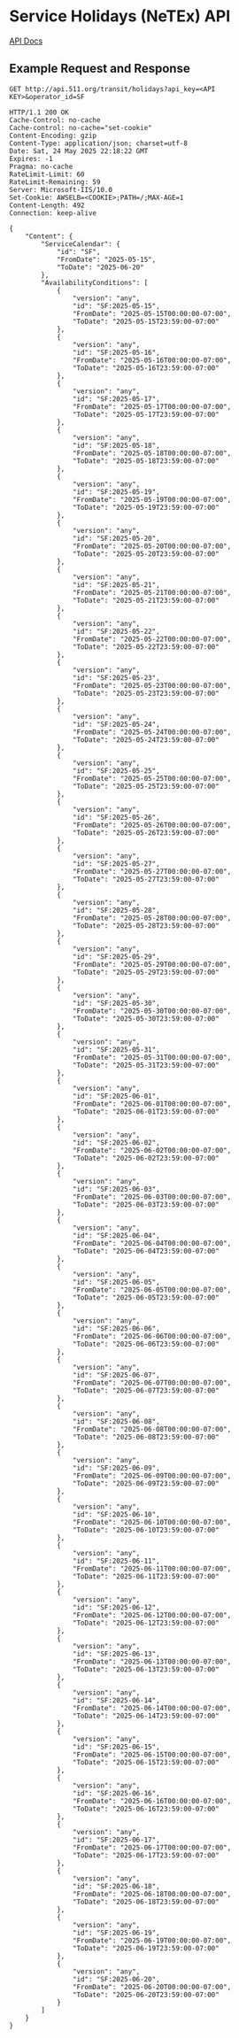 # Service Holidays (NeTEx) API

[API Docs](https://511.org/open-data/transit#accordion155496358410-panel)


## Example Request and Response

    GET http://api.511.org/transit/holidays?api_key=<API KEY>&operator_id=SF
    
    HTTP/1.1 200 OK
    Cache-Control: no-cache
    Cache-control: no-cache="set-cookie"
    Content-Encoding: gzip
    Content-Type: application/json; charset=utf-8
    Date: Sat, 24 May 2025 22:18:22 GMT
    Expires: -1
    Pragma: no-cache
    RateLimit-Limit: 60
    RateLimit-Remaining: 59
    Server: Microsoft-IIS/10.0
    Set-Cookie: AWSELB=<COOKIE>;PATH=/;MAX-AGE=1
    Content-Length: 492
    Connection: keep-alive
    
    {
        "Content": {
            "ServiceCalendar": {
                "id": "SF",
                "FromDate": "2025-05-15",
                "ToDate": "2025-06-20"
            },
            "AvailabilityConditions": [
                {
                    "version": "any",
                    "id": "SF:2025-05-15",
                    "FromDate": "2025-05-15T00:00:00-07:00",
                    "ToDate": "2025-05-15T23:59:00-07:00"
                },
                {
                    "version": "any",
                    "id": "SF:2025-05-16",
                    "FromDate": "2025-05-16T00:00:00-07:00",
                    "ToDate": "2025-05-16T23:59:00-07:00"
                },
                {
                    "version": "any",
                    "id": "SF:2025-05-17",
                    "FromDate": "2025-05-17T00:00:00-07:00",
                    "ToDate": "2025-05-17T23:59:00-07:00"
                },
                {
                    "version": "any",
                    "id": "SF:2025-05-18",
                    "FromDate": "2025-05-18T00:00:00-07:00",
                    "ToDate": "2025-05-18T23:59:00-07:00"
                },
                {
                    "version": "any",
                    "id": "SF:2025-05-19",
                    "FromDate": "2025-05-19T00:00:00-07:00",
                    "ToDate": "2025-05-19T23:59:00-07:00"
                },
                {
                    "version": "any",
                    "id": "SF:2025-05-20",
                    "FromDate": "2025-05-20T00:00:00-07:00",
                    "ToDate": "2025-05-20T23:59:00-07:00"
                },
                {
                    "version": "any",
                    "id": "SF:2025-05-21",
                    "FromDate": "2025-05-21T00:00:00-07:00",
                    "ToDate": "2025-05-21T23:59:00-07:00"
                },
                {
                    "version": "any",
                    "id": "SF:2025-05-22",
                    "FromDate": "2025-05-22T00:00:00-07:00",
                    "ToDate": "2025-05-22T23:59:00-07:00"
                },
                {
                    "version": "any",
                    "id": "SF:2025-05-23",
                    "FromDate": "2025-05-23T00:00:00-07:00",
                    "ToDate": "2025-05-23T23:59:00-07:00"
                },
                {
                    "version": "any",
                    "id": "SF:2025-05-24",
                    "FromDate": "2025-05-24T00:00:00-07:00",
                    "ToDate": "2025-05-24T23:59:00-07:00"
                },
                {
                    "version": "any",
                    "id": "SF:2025-05-25",
                    "FromDate": "2025-05-25T00:00:00-07:00",
                    "ToDate": "2025-05-25T23:59:00-07:00"
                },
                {
                    "version": "any",
                    "id": "SF:2025-05-26",
                    "FromDate": "2025-05-26T00:00:00-07:00",
                    "ToDate": "2025-05-26T23:59:00-07:00"
                },
                {
                    "version": "any",
                    "id": "SF:2025-05-27",
                    "FromDate": "2025-05-27T00:00:00-07:00",
                    "ToDate": "2025-05-27T23:59:00-07:00"
                },
                {
                    "version": "any",
                    "id": "SF:2025-05-28",
                    "FromDate": "2025-05-28T00:00:00-07:00",
                    "ToDate": "2025-05-28T23:59:00-07:00"
                },
                {
                    "version": "any",
                    "id": "SF:2025-05-29",
                    "FromDate": "2025-05-29T00:00:00-07:00",
                    "ToDate": "2025-05-29T23:59:00-07:00"
                },
                {
                    "version": "any",
                    "id": "SF:2025-05-30",
                    "FromDate": "2025-05-30T00:00:00-07:00",
                    "ToDate": "2025-05-30T23:59:00-07:00"
                },
                {
                    "version": "any",
                    "id": "SF:2025-05-31",
                    "FromDate": "2025-05-31T00:00:00-07:00",
                    "ToDate": "2025-05-31T23:59:00-07:00"
                },
                {
                    "version": "any",
                    "id": "SF:2025-06-01",
                    "FromDate": "2025-06-01T00:00:00-07:00",
                    "ToDate": "2025-06-01T23:59:00-07:00"
                },
                {
                    "version": "any",
                    "id": "SF:2025-06-02",
                    "FromDate": "2025-06-02T00:00:00-07:00",
                    "ToDate": "2025-06-02T23:59:00-07:00"
                },
                {
                    "version": "any",
                    "id": "SF:2025-06-03",
                    "FromDate": "2025-06-03T00:00:00-07:00",
                    "ToDate": "2025-06-03T23:59:00-07:00"
                },
                {
                    "version": "any",
                    "id": "SF:2025-06-04",
                    "FromDate": "2025-06-04T00:00:00-07:00",
                    "ToDate": "2025-06-04T23:59:00-07:00"
                },
                {
                    "version": "any",
                    "id": "SF:2025-06-05",
                    "FromDate": "2025-06-05T00:00:00-07:00",
                    "ToDate": "2025-06-05T23:59:00-07:00"
                },
                {
                    "version": "any",
                    "id": "SF:2025-06-06",
                    "FromDate": "2025-06-06T00:00:00-07:00",
                    "ToDate": "2025-06-06T23:59:00-07:00"
                },
                {
                    "version": "any",
                    "id": "SF:2025-06-07",
                    "FromDate": "2025-06-07T00:00:00-07:00",
                    "ToDate": "2025-06-07T23:59:00-07:00"
                },
                {
                    "version": "any",
                    "id": "SF:2025-06-08",
                    "FromDate": "2025-06-08T00:00:00-07:00",
                    "ToDate": "2025-06-08T23:59:00-07:00"
                },
                {
                    "version": "any",
                    "id": "SF:2025-06-09",
                    "FromDate": "2025-06-09T00:00:00-07:00",
                    "ToDate": "2025-06-09T23:59:00-07:00"
                },
                {
                    "version": "any",
                    "id": "SF:2025-06-10",
                    "FromDate": "2025-06-10T00:00:00-07:00",
                    "ToDate": "2025-06-10T23:59:00-07:00"
                },
                {
                    "version": "any",
                    "id": "SF:2025-06-11",
                    "FromDate": "2025-06-11T00:00:00-07:00",
                    "ToDate": "2025-06-11T23:59:00-07:00"
                },
                {
                    "version": "any",
                    "id": "SF:2025-06-12",
                    "FromDate": "2025-06-12T00:00:00-07:00",
                    "ToDate": "2025-06-12T23:59:00-07:00"
                },
                {
                    "version": "any",
                    "id": "SF:2025-06-13",
                    "FromDate": "2025-06-13T00:00:00-07:00",
                    "ToDate": "2025-06-13T23:59:00-07:00"
                },
                {
                    "version": "any",
                    "id": "SF:2025-06-14",
                    "FromDate": "2025-06-14T00:00:00-07:00",
                    "ToDate": "2025-06-14T23:59:00-07:00"
                },
                {
                    "version": "any",
                    "id": "SF:2025-06-15",
                    "FromDate": "2025-06-15T00:00:00-07:00",
                    "ToDate": "2025-06-15T23:59:00-07:00"
                },
                {
                    "version": "any",
                    "id": "SF:2025-06-16",
                    "FromDate": "2025-06-16T00:00:00-07:00",
                    "ToDate": "2025-06-16T23:59:00-07:00"
                },
                {
                    "version": "any",
                    "id": "SF:2025-06-17",
                    "FromDate": "2025-06-17T00:00:00-07:00",
                    "ToDate": "2025-06-17T23:59:00-07:00"
                },
                {
                    "version": "any",
                    "id": "SF:2025-06-18",
                    "FromDate": "2025-06-18T00:00:00-07:00",
                    "ToDate": "2025-06-18T23:59:00-07:00"
                },
                {
                    "version": "any",
                    "id": "SF:2025-06-19",
                    "FromDate": "2025-06-19T00:00:00-07:00",
                    "ToDate": "2025-06-19T23:59:00-07:00"
                },
                {
                    "version": "any",
                    "id": "SF:2025-06-20",
                    "FromDate": "2025-06-20T00:00:00-07:00",
                    "ToDate": "2025-06-20T23:59:00-07:00"
                }
            ]
        }
    }
